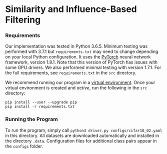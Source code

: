 # Similarity and Influence-Based Filtering

### Requirements

Our implementation was tested in Python&nbsp;3.6.5.  Minimum testing was performed with&nbsp;3.7.1 but `requirements.txt` may need to change depending on your local Python configuration.  It uses the [PyTorch](https://pytorch.org/) neural network framework, version&nbsp;1.8.1.  Note that this version of PyTorch has issues with some GPU drivers.  We also performed minimal testing with version 1.7.1.  For the full requirements, see `requirements.txt` in the `src` directory.

We recommend running our program in a [virtual environment](https://docs.python.org/3/tutorial/venv.html).  Once your virtual environment is created and *active*, run the following in the `src` directory:

```
pip install --user --upgrade pip
pip install -r requirements.txt
```

### Running the Program

To run the program, simply call `python3 driver.py configs/cifar10_02.yaml` in this directory.  All datasets are downloaded automatically and installed in the directory `.data`.  Configuration files for additional class pairs appear in the `configs` folder.

